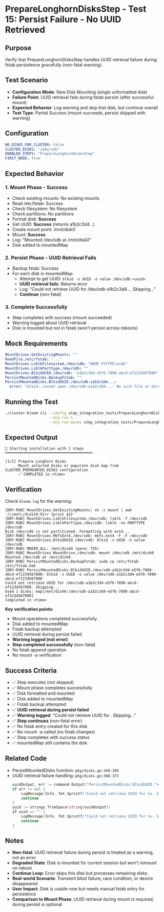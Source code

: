# PrepareLonghornDisksStep - Test 15: Persist Failure - No UUID Retrieved

## Purpose
Verify that PrepareLonghornDisksStep handles UUID retrieval failure during fstab persistence gracefully (non-fatal warning).

## Test Scenario
- **Configuration Mode**: New Disk Mounting (single unformatted disk)
- **Failure Point**: UUID retrieval fails during fstab persist (after successful mount)
- **Expected Behavior**: Log warning and skip that disk, but continue overall
- **Test Type**: Partial Success (mount succeeds, persist skipped with warning)

## Configuration
```yaml
NO_DISKS_FOR_CLUSTER: false
CLUSTER_DISKS: "/dev/sdb"
ENABLED_STEPS: "PrepareLonghornDisksStep"
FIRST_NODE: true
```

## Expected Behavior

### 1. Mount Phase - Success
- Check existing mounts: No existing mounts
- Read /etc/fstab: Success
- Check filesystem: No filesystem
- Check partitions: No partitions
- Format disk: **Success**
- Get UUID: **Success** (returns a1b2c3d4...)
- Create mount point: /mnt/disk0
- Mount: **Success**
- Log: "Mounted /dev/sdb at /mnt/disk0"
- Disk added to mountedMap

### 2. Persist Phase - UUID Retrieval Fails
- Backup fstab: Success
- For each disk in mountedMap:
  - Attempt to get UUID: `blkid -s UUID -o value /dev/sdb-<uuid>`
  - **UUID retrieval fails**: Returns error
  - Log: "Could not retrieve UUID for /dev/sdb-a1b2c3d4.... Skipping..."
  - **Continue** (non-fatal)

### 3. Complete Successfully
- Step completes with success (mount succeeded)
- Warning logged about UUID retrieval
- Disk is mounted but not in fstab (won't persist across reboots)

## Mock Requirements

```yaml
MountDrives.GetExistingMounts: ""
ReadFile./etc/fstab: "..."
MountDrives.LsblkFilesystem./dev/sdb: "NAME FSTYPE\nsdb"
MountDrives.LsblkParttype./dev/sdb: ""
MountDrives.BlkidUUID./dev/sdb: "a1b2c3d4-e5f6-7890-abcd-ef1234567890"
PersistMountedDisks.BackupFstab: ""
PersistMountedDisks.BlkidUUID./dev/sdb-a1b2c3d4...:
  error: "blkid: cannot open /dev/sdb-a1b2c3d4...: No such file or directory"
```

## Running the Test

```bash
./cluster-bloom cli --config step_integration_tests/PrepareLonghornDisksStep/15-uuid-retrieval-failure/config.yaml \
                    --dry-run \
                    --dry-run-mocks step_integration_tests/PrepareLonghornDisksStep/15-uuid-retrieval-failure/mocks.yaml
```

## Expected Output

```
🚀 Starting installation with 1 steps
════════════════════════════════════════

[1/1] Prepare Longhorn Disks
      Mount selected disks or populate disk map from CLUSTER_PREMOUNTED_DISKS configuration
      ✅ COMPLETED in <time>
```

## Verification

Check `bloom.log` for the warning:

```
[DRY-RUN] MountDrives.GetExistingMounts: sh -c mount | awk '/\/mnt\/disk[0-9]+/ {print $3}'
[DRY-RUN] MountDrives.LsblkFilesystem./dev/sdb: lsblk -f /dev/sdb
[DRY-RUN] MountDrives.LsblkParttype./dev/sdb: lsblk -no PARTTYPE /dev/sdb
Disk /dev/sdb is not partitioned. Formatting with ext4...
[DRY-RUN] MountDrives.MkfsExt4./dev/sdb: mkfs.ext4 -F -F /dev/sdb
[DRY-RUN] MountDrives.BlkidUUID./dev/sdb: blkid -s UUID -o value /dev/sdb
[DRY-RUN] MKDIR_ALL: /mnt/disk0 (perm: 755)
[DRY-RUN] MountDrives.MountDrive./dev/sdb: mount /dev/sdb /mnt/disk0
Mounted /dev/sdb at /mnt/disk0
[DRY-RUN] PersistMountedDisks.BackupFstab: sudo cp /etc/fstab /etc/fstab.bak
[DRY-RUN] PersistMountedDisks.BlkidUUID./dev/sdb-a1b2c3d4-e5f6-7890-abcd-ef1234567890: blkid -s UUID -o value /dev/sdb-a1b2c3d4-e5f6-7890-abcd-ef1234567890
Could not retrieve UUID for /dev/sdb-a1b2c3d4-e5f6-7890-abcd-ef1234567890. Skipping...
Used 1 disks: map[/mnt/disk0:/dev/sdb-a1b2c3d4-e5f6-7890-abcd-ef1234567890]
Completed in <time>
```

**Key verification points:**
- Mount operations completed successfully
- Disk added to mountedMap
- Fstab backup attempted
- UUID retrieval during persist failed
- **Warning logged (not error)**
- **Step completed successfully** (non-fatal)
- No fstab append operation
- No mount -a verification

## Success Criteria

- ✅ Step executes (not skipped)
- ✅ Mount phase completes successfully
- ✅ Disk formatted and mounted
- ✅ Disk added to mountedMap
- ✅ Fstab backup attempted
- ✅ **UUID retrieval during persist failed**
- ✅ **Warning logged**: "Could not retrieve UUID for <device>. Skipping..."
- ✅ **Step continues** (non-fatal error)
- ✅ No fstab entry created for this disk
- ✅ No mount -a called (no fstab changes)
- ✅ Step completes with success status
- ✅ mountedMap still contains the disk

## Related Code

- PersistMountedDisks function: `pkg/disks.go:349-395`
- UUID retrieval failure handling: `pkg/disks.go:366-373`
  ```go
  uuidOutput, err := command.Output("PersistMountedDisks.BlkidUUID."+device, true, "blkid", "-s", "UUID", "-o", "value", device)
  if err != nil {
      LogMessage(Info, fmt.Sprintf("Could not retrieve UUID for %s. Skipping...", device))
      continue
  }
  uuid := strings.TrimSpace(string(uuidOutput))
  if uuid == "" {
      LogMessage(Info, fmt.Sprintf("Could not retrieve UUID for %s. Skipping...", device))
      continue
  }
  ```

## Notes

- **Non-fatal**: UUID retrieval failure during persist is treated as a warning, not an error
- **Degraded State**: Disk is mounted for current session but won't remount on reboot
- **Continue Loop**: Error skips this disk but processes remaining disks
- **Real-world Scenario**: Transient blkid failure, race condition, or device disappeared
- **User Impact**: Disk is usable now but needs manual fstab entry for persistence
- **Comparison to Mount Phase**: UUID retrieval during mount is required; during persist is optional
